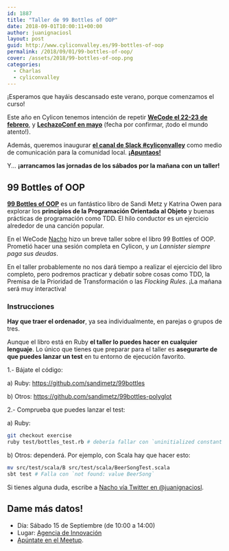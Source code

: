```yaml
---
id: 1887
title: "Taller de 99 Bottles of OOP"
date: 2018-09-01T10:00:11+00:00
author: juanignaciosl
layout: post
guid: http://www.cyliconvalley.es/99-bottles-of-oop
permalink: /2018/09/01/99-bottles-of-oop/
cover: /assets/2018/99-bottles-of-oop.png
categories:
  - Charlas
  - cyliconvalley
---
```


¡Esperamos que hayáis descansado este verano, porque comenzamos el curso!

Este año en Cylicon tenemos intención de repetir **[WeCode el 22-23 de
febrero](https://wecodefest.com/)**, y 
**[LechazoConf en mayo](https://lechazoconf.com/)** (fecha por confirmar,
¡todo el mundo atento!).

Además, queremos inaugurar [**el canal de Slack #cyliconvalley**](https://remotehq.slack.com/messages/CCF7QGREE)
como medio de comunicación para la comunidad local. **[¡Apuntaos!](https://remotehq.slack.com/messages/CCF7QGREE)**

Y... **¡arrancamos las jornadas de los sábados por la mañana con un taller!**

## 99 Bottles of OOP

**[99 Bottles of OOP](https://www.sandimetz.com/99bottles/)** es un fantástico libro
de Sandi Metz y Katrina Owen para explorar los **principios de la Programación Orientada
al Objeto** y buenas prácticas de programación como TDD. El hilo conductor es un
ejercicio alrededor de una canción popular.

En el WeCode [Nacho](https://twitter.com/juanignaciosl) hizo un breve taller sobre el libro 99 Bottles of OOP.
Prometió hacer una sesión completa en Cylicon, y _un Lannister siempre paga sus deudas_.

En el taller probablemente no nos dará tiempo a realizar el ejercicio del libro
completo, pero podremos practicar y debatir sobre cosas como TDD, la Premisa
de la Prioridad de Transformación o las  _Flocking Rules_. ¡La mañana será
muy interactiva!

### Instrucciones

**Hay que traer el ordenador**, ya sea individualmente, en parejas o grupos de tres.

Aunque el libro está en Ruby **el taller lo puedes hacer en cualquier lenguaje**.
Lo único que tienes que preparar para el taller es **asegurarte de que puedes lanzar
un test** en tu entorno de ejecución favorito.

1.- Bájate el código:

  a) Ruby: <https://github.com/sandimetz/99bottles>

  b) Otros: <https://github.com/sandimetz/99bottles-polyglot>

2.- Comprueba que puedes lanzar el test:

  a) Ruby:
```bash
git checkout exercise
ruby test/bottles_test.rb # debería fallar con `uninitialized constant Bottles`
```
  b) Otros: dependerá. Por ejemplo, con Scala hay que hacer esto:
```bash
mv src/test/scala/B src/test/scala/BeerSongTest.scala
sbt test # Falla con `not found: value BeerSong`
```

Si tienes alguna duda, escribe a [Nacho vía Twitter en @juanignaciosl](https://twitter.com/juanignaciosl).

## Dame más datos!

* Día: Sábado 15 de Septiembre (de 10:00 a 14:00)
* Lugar: [Agencia de Innovación](https://www.google.es/maps/place/Agencia+de+Innovaci%C3%B3n/@41.618862,-4.747401,17z/data=!3m1!4b1!4m2!3m1!1s0xd476cde13c9d9df:0xc54421ea5d686678)
* [Apúntate en el Meetup](https://www.meetup.com/es-ES/Cylicon-Valley/events/254297703/).
